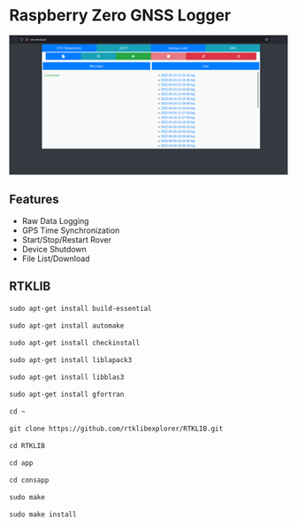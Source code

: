 # Raspberry Zero GNSS Logger

![RTKLIB Control Panel](https://github.com/Nanich87/raspberry-zero-gnss-logger/blob/master/images/rtklib-control-panel.png "RTKLIB Control Panel")

## Features

* Raw Data Logging
* GPS Time Synchronization
* Start/Stop/Restart Rover
* Device Shutdown
* File List/Download

## RTKLIB

`sudo apt-get install build-essential`

`sudo apt-get install automake`

`sudo apt-get install checkinstall`

`sudo apt-get install liblapack3`

`sudo apt-get install libblas3`

`sudo apt-get install gfortran`

`cd ~`

`git clone https://github.com/rtklibexplorer/RTKLIB.git`

`cd RTKLIB`

`cd app`

`cd consapp`

`sudo make`

`sudo make install`
